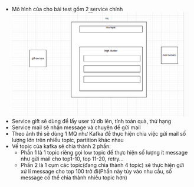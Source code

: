- Mô hình của cho bài test gồm 2 service chính
![img.png](img.png)
- Service gift sẽ dùng để lấy user từ db lên, tính toán quà, thứ hạng
- Service mail sẽ nhận message và chuyên để gửi mail
- Theo ảnh thì sẽ dùng 1 MQ như Kafka để thực hiện chia việc gửi mail số lượng lớn trên nhiều topic, partition khác nhau
- Về topic của kafka sẽ chia thành 2 phần: 
  - Phần 1 là 1 topic riêng gọi low topic để thực hiện số lượng ít message như gửi
  mail cho top1-10, top 11-20, retry...
  - Phần 2 là 1 cụm các topic(đang chia thành 4 topic) sẽ thực hiện gửi xử lí message cho top 100 trở đi(Phần này tùy vào
  nhu cầu, số message có thể chia thành nhiều topic hơn)